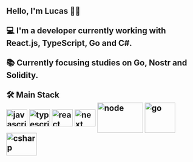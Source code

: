 <h2> 
  Hello, I'm Lucas 👋🏼
  <br/>
  <br/>
  💻 I'm a developer currently working with React.js, TypeScript, Go and C#.
  <br/>
  <br/>
  📚 Currently focusing studies on Go, Nostr and Solidity.
  <br/>
  <br/>
  🛠️ Main Stack
  <div style="display: inline_block">
    <img align="center" alt="javascript" height="45" width="55" src="https://cdn.jsdelivr.net/gh/devicons/devicon@latest/icons/javascript/javascript-original.svg">
    <img align="center" alt="typescript" height="45" width="55" src="https://cdn.jsdelivr.net/gh/devicons/devicon/icons/typescript/typescript-original.svg" />
    <img align="center" alt="react" height="45" width="55" src="https://cdn.jsdelivr.net/gh/devicons/devicon/icons/react/react-original.svg">
    <img align="center" alt="next" height="45" width="55" src="https://cdn.jsdelivr.net/gh/devicons/devicon@latest/icons/nextjs/nextjs-original.svg" />        
    <img align="center" alt="node" height="80" width="120" src="https://cdn.jsdelivr.net/gh/devicons/devicon/icons/nodejs/nodejs-original-wordmark.svg" />
    <img align="center" alt="go" height="80" width="80" src="https://cdn.jsdelivr.net/gh/devicons/devicon@latest/icons/go/go-original-wordmark.svg" />
    <img align="center" alt="csharp" height="60" width="80" src="https://cdn.jsdelivr.net/gh/devicons/devicon@latest/icons/csharp/csharp-original.svg" />
  </div>
</h2>
